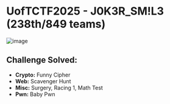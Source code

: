 # UofTCTF2025 - J0K3R_SM!L3 (238th/849 teams)

![image](https://github.com/user-attachments/assets/53a71782-289b-46fa-9f39-7fee3afc3692)


## Challenge Solved:
- **Crypto:** Funny Cipher
- **Web:** Scavenger Hunt
- **Misc:** Surgery, Racing 1, Math Test
- **Pwn:** Baby Pwn
  
